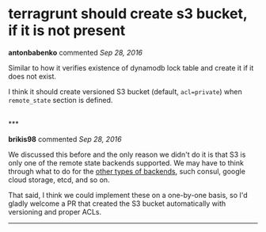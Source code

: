# terragrunt should create s3 bucket, if it is not present

**antonbabenko** commented *Sep 28, 2016*

Similar to how it verifies existence of dynamodb lock table and create it if it does not exist.

I think it should create versioned S3 bucket (default, `acl=private`) when `remote_state` section is defined.

<br />
***


**brikis98** commented *Sep 28, 2016*

We discussed this before and the only reason we didn't do it is that S3 is only one of the remote state backends supported. We may have to think through what to do for the [other types of backends](https://www.terraform.io/docs/state/remote/index.html), such consul, google cloud storage, etcd, and so on. 

That said, I think we could implement these on a one-by-one basis, so I'd gladly welcome a PR that created the S3 bucket automatically with versioning and proper ACLs. 

***

